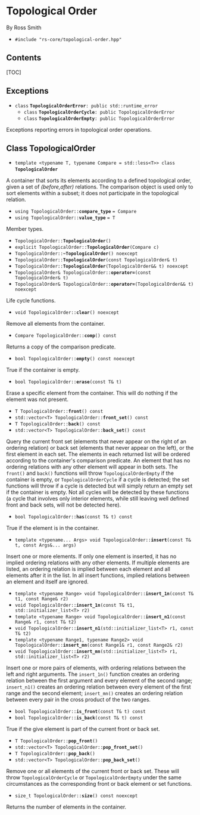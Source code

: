 # Topological Order #

By Ross Smith

* `#include "rs-core/topological-order.hpp"`

## Contents ##

[TOC]

## Exceptions ##

* `class` **`TopologicalOrderError`**`: public std::runtime_error`
    * `class` **`TopologicalOrderCycle`**`: public TopologicalOrderError`
    * `class` **`TopologicalOrderEmpty`**`: public TopologicalOrderError`

Exceptions reporting errors in topological order operations.

## Class TopologicalOrder ##

* `template <typename T, typename Compare = std::less<T>> class` **`TopologicalOrder`**

A container that sorts its elements according to a defined topological order,
given a set of _(before,after)_ relations. The comparison object is used only
to sort elements within a subset; it does not participate in the topological
relation.

* `using TopologicalOrder::`**`compare_type`** `= Compare`
* `using TopologicalOrder::`**`value_type`** `= T`

Member types.

* `TopologicalOrder::`**`TopologicalOrder`**`()`
* `explicit TopologicalOrder::`**`TopologicalOrder`**`(Compare c)`
* `TopologicalOrder::`**`~TopologicalOrder`**`() noexcept`
* `TopologicalOrder::`**`TopologicalOrder`**`(const TopologicalOrder& t)`
* `TopologicalOrder::`**`TopologicalOrder`**`(TopologicalOrder&& t) noexcept`
* `TopologicalOrder& TopologicalOrder::`**`operator=`**`(const TopologicalOrder& t)`
* `TopologicalOrder& TopologicalOrder::`**`operator=`**`(TopologicalOrder&& t) noexcept`

Life cycle functions.

* `void TopologicalOrder::`**`clear`**`() noexcept`

Remove all elements from the container.

* `Compare TopologicalOrder::`**`comp`**`() const`

Returns a copy of the comparison predicate.

* `bool TopologicalOrder::`**`empty`**`() const noexcept`

True if the container is empty.

* `bool TopologicalOrder::`**`erase`**`(const T& t)`

Erase a specific element from the container. This will do nothing if the
element was not present.

* `T TopologicalOrder::`**`front`**`() const`
* `std::vector<T> TopologicalOrder::`**`front_set`**`() const`
* `T TopologicalOrder::`**`back`**`() const`
* `std::vector<T> TopologicalOrder::`**`back_set`**`() const`

Query the current front set (elements that never appear on the right of an
ordering relation) or back set (elements that never appear on the left), or
the first element in each set. The elements in each returned list will be
ordered according to the container's comparison predicate. An element that has
no ordering relations with any other element will appear in both sets. The
`front()` and `back()` functions will throw `TopologicalOrderEmpty` if the
container is empty, or `TopologicalOrderCycle` if a cycle is detected; the set
functions will throw if a cycle is detected but will simply return an empty
set if the container is empty. Not all cycles will be detected by these
functions (a cycle that involves only interior elements, while still leaving
well defined front and back sets, will not be detected here).

* `bool TopologicalOrder::`**`has`**`(const T& t) const`

True if the element is in the container.

* `template <typename... Args> void TopologicalOrder::`**`insert`**`(const T& t, const Args&... args)`

Insert one or more elements. If only one element is inserted, it has no
implied ordering relations with any other elements. If multiple elements are
listed, an ordering relation is implied between each element and all elements
after it in the list. In all insert functions, implied relations between an
element and itself are ignored.

* `template <typename Range> void TopologicalOrder::`**`insert_1n`**`(const T& t1, const Range& r2)`
* `void TopologicalOrder::`**`insert_1n`**`(const T& t1, std::initializer_list<T> r2)`
* `template <typename Range> void TopologicalOrder::`**`insert_n1`**`(const Range& r1, const T& t2)`
* `void TopologicalOrder::`**`insert_n1`**`(std::initializer_list<T> r1, const T& t2)`
* `template <typename Range1, typename Range2> void TopologicalOrder::`**`insert_mn`**`(const Range1& r1, const Range2& r2)`
* `void TopologicalOrder::`**`insert_mn`**`(std::initializer_list<T> r1, std::initializer_list<T> r2)`

Insert one or more pairs of elements, with ordering relations between the left
and right arguments. The `insert_1n()` function creates an ordering relation
between the first argument and every element of the second range;
`insert_n1()` creates an ordering relation between every element of the first
range and the second element; `insert_mn()` creates an ordering relation
between every pair in the cross product of the two ranges.

* `bool TopologicalOrder::`**`is_front`**`(const T& t) const`
* `bool TopologicalOrder::`**`is_back`**`(const T& t) const`

True if the give element is part of the current front or back set.

* `T TopologicalOrder::`**`pop_front`**`()`
* `std::vector<T> TopologicalOrder::`**`pop_front_set`**`()`
* `T TopologicalOrder::`**`pop_back`**`()`
* `std::vector<T> TopologicalOrder::`**`pop_back_set`**`()`

Remove one or all elements of the current front or back set. These will throw
`TopologicalOrderCycle` or `TopologicalOrderEmpty` under the same
circumstances as the corresponding front or back element or set functions.

* `size_t TopologicalOrder::`**`size`**`() const noexcept`

Returns the number of elements in the container.

